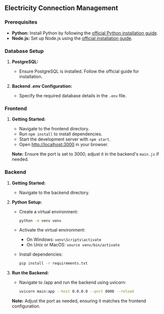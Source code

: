 ## Electricity Connection Management

### Prerequisites

- **Python:** Install Python by following the [official Python installation guide](https://www.python.org/downloads/).
- **Node.js:** Set up Node.js using the [official installation guide](https://nodejs.org/).

### Database Setup

1. **PostgreSQL:**
   - Ensure PostgreSQL is installed. Follow the official guide for installation.

2. **Backend .env Configuration:**
   - Specify the required database details in the `.env` file.

### Frontend

1. **Getting Started:**
   - Navigate to the frontend directory.
   - Run `npm install` to install dependencies.
   - Start the development server with `npm start`.
   - Open [http://localhost:3000](http://localhost:3000) in your browser.

   **Note:** Ensure the port is set to 3000; adjust it in the backend's `main.js` if needed.

### Backend

1. **Getting Started:**
   - Navigate to the backend directory.

2. **Python Setup:**
   - Create a virtual environment:
     ```bash
     python -m venv venv
     ```

   - Activate the virtual environment:
     - On Windows: `venv\Scripts\activate`
     - On Unix or MacOS: `source venv/bin/activate`

   - Install dependencies:
     ```bash
     pip install -r requirements.txt
     ```

3. **Run the Backend:**
   - Navigate to /app and run the backend using uvicorn:
     ```bash
     uvicorn main:app --host 0.0.0.0 --port 8000 --reload
     ```

   **Note:** Adjust the port as needed, ensuring it matches the frontend configuration.